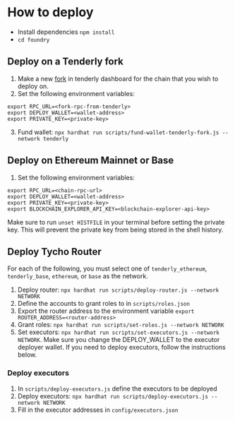# How to deploy

- Install dependencies `npm install`
- `cd foundry`

## Deploy on a Tenderly fork

1. Make a new [fork](https://dashboard.tenderly.co/) in tenderly dashboard for the
   chain that you wish to deploy on.
2. Set the following environment variables:

```
export RPC_URL=<fork-rpc-from-tenderly>
export DEPLOY_WALLET=<wallet-address>
export PRIVATE_KEY=<private-key>
```

3. Fund wallet: `npx hardhat run scripts/fund-wallet-tenderly-fork.js --network tenderly`

## Deploy on Ethereum Mainnet or Base

1. Set the following environment variables:

```
export RPC_URL=<chain-rpc-url>
export DEPLOY_WALLET=<wallet-address>
export PRIVATE_KEY=<private-key>
export BLOCKCHAIN_EXPLORER_API_KEY=<blockchain-explorer-api-key>
```

Make sure to run `unset HISTFILE` in your terminal before setting the private key. This will prevent the private key
from being stored in the shell history.

## Deploy Tycho Router

For each of the following, you must select one of `tenderly_ethereum`, `tenderly_base`,
`ethereum`, or `base` as the network.

1. Deploy router: `npx hardhat run scripts/deploy-router.js --network NETWORK`
2. Define the accounts to grant roles to in `scripts/roles.json`
3. Export the router address to the environment variable `export ROUTER_ADDRESS=<router-address>`
4. Grant roles: `npx hardhat run scripts/set-roles.js --network NETWORK`
5. Set executors: `npx hardhat run scripts/set-executors.js --network NETWORK`. Make sure you change the
   DEPLOY_WALLET to the executor deployer wallet. If you need to deploy executors, follow the instructions below.

### Deploy executors

1. In `scripts/deploy-executors.js` define the executors to be deployed
2. Deploy executors: `npx hardhat run scripts/deploy-executors.js --network NETWORK`
3. Fill in the executor addresses in `config/executors.json`
